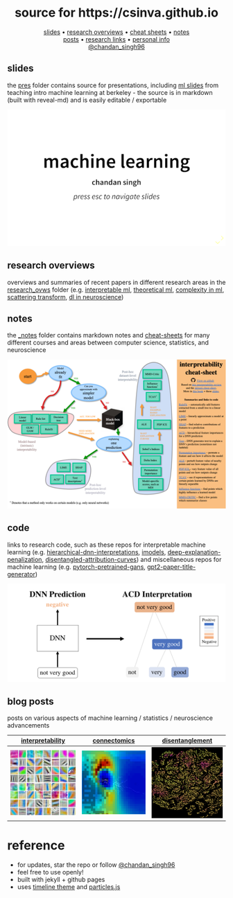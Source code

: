 <h1 align="center">source for https://csinva.github.io</h1>


<p align="center">
  <a href="pres">slides</a> •
  <a href="_notes/research_ovws">research overviews</a> •
  <a href="_notes/cheat_sheets">cheat sheets</a> •
  <a href="_notes">notes</a>
  <br>
  <a href="_blog">posts</a> •
  <a href="#code">research links</a>  •
  <a href="https://scholar.google.com/citations?hl=en&user=XpttKK8AAAAJ&view_op=list_works&sortby=pubdate">personal info</a>
  <br>
  <a href="https://twitter.com/chandan_singh96">@chandan_singh96</a>
</p>

## slides

the [pres](pres) folder contains source for presentations, including [ml slides](https://csinva.github.io/pres/189/#/) from teaching intro machine learning at berkeley - the source is in markdown (built with reveal-md) and is easily editable / exportable

![](assets/img/pres_demo.gif)

## research overviews

overviews and summaries of recent papers in different research areas in the [research_ovws](_notes/research_ovws) folder (e.g. [interpretable ml](https://github.com/csinva/csinva.github.io/blob/master/_notes/research_ovws/ovw_interp.md),  [theoretical ml](https://github.com/csinva/csinva.github.io/blob/master/_notes/research_ovws/ovw_dl_theory.md),  [complexity in ml](https://github.com/csinva/csinva.github.io/blob/master/_notes/research_ovws/ovw_complexity.md), [scattering transform](https://github.com/csinva/csinva.github.io/blob/master/_notes/research_ovws/ovw_scat.md), [dl in neuroscience](https://github.com/csinva/csinva.github.io/blob/master/_notes/research_ovws/ovw_dl_for_neuro.md))

## notes

the [_notes](_notes) folder contains markdown notes and [cheat-sheets](_notes/cheat_sheets) for many different courses and areas between computer science, statistics, and neuroscience

![interp](_notes/cheat_sheets/interp.png)


## code

links to research code, such as these repos for interpretable machine learning (e.g. [hierarchical-dnn-interpretations](https://github.com/csinva/hierarchical_dnn_interpretations), [imodels](https://github.com/csinva/interpretability-implementations-demos), [deep-explanation-penalization](https://github.com/laura-rieger/deep-explanation-penalization), [disentangled-attribution-curves](https://github.com/csinva/disentangled_attribution_curves)) and miscellaneous repos for machine learning (e.g. [pytorch-pretrained-gans](https://github.com/csinva/pytorch_gan_pretrained), [
gpt2-paper-title-generator](https://github.com/csinva/gpt2-paper-title-generator))

![](assets/img/acd_intro.png)

## blog posts

posts on various aspects of machine learning / statistics / neuroscience advancements


| [interpretability](https://csinva.github.io/blog/research/interp) | [connectomics](https://csinva.github.io/blog/research/connectomics) | [disentanglement](https://csinva.github.io/blog/research/disentanglement) |
| ------------------------------------------------------------ | ------------------------------------------------------------ | ------------------------------------------------------------ |
|            ![](assets/img/alexnet.png)                                                   | ![](assets/img/neuron.gif)                        | ![](assets/img/complexity.png)                        |


# reference

- for updates, star the repo or follow [@chandan_singh96](https://twitter.com/chandan_singh96)
- feel free to use openly!
- built with jekyll + github pages
- uses [timeline theme](http://kirbyt.github.io/timeline-jekyll-theme) and [particles.js](https://vincentgarreau.com/particles.js/)
